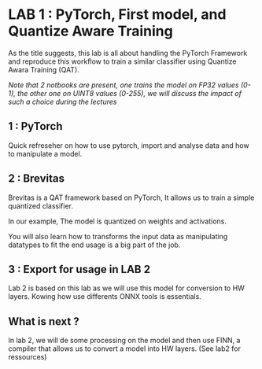# LAB 1 : PyTorch, First model, and Quantize Aware Training

As the title suggests, this lab is all about handling the PyTorch Framework and reproduce this workflow to train a similar classifier using Quantize Awara Training (QAT).

*Note that 2 notbooks are present, one trains the model on FP32 values (0-1), the other one on UINT8 values (0-255), we will discuss the impact of such a choice during the lectures* 

## 1 : PyTorch

Quick refreseher on how to use pytorch, import and analyse data and how to manipulate a model.

## 2 : Brevitas

Brevitas is a QAT framework based on PyTorch, It allows us to train a simple quantized classifier.

In our example, The model is quantized on weights and activations.

You will also learn how to transforms the input data as manipulating datatypes to fit the end usage is a big part of the job.

## 3 : Export for usage in LAB 2

Lab 2 is based on this lab as we will use this model for conversion to HW layers. Kowing how use differents ONNX tools is essentials.

## What is next ?

In lab 2, we will de some processing on the model and then use FINN, a compiler that allows us to convert a model into HW layers. (See lab2 for ressources)
